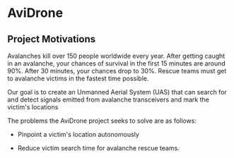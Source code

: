 # AviDrone

## Project Motivations

Avalanches kill over 150 people worldwide every year. After getting caught in an avalanche, your chances of survival in the first 15 minutes are around 90%. After 30 minutes, your chances drop to 30%. Rescue teams must get to avalanche victims in the fastest time possible.

Our goal is to create an Unmanned Aerial System (UAS) that can search for and detect signals emitted from avalanche transceivers and mark the victim's locations

The problems the AviDrone project seeks to solve are as follows:

* Pinpoint a victim's location autonomously
  
* Reduce victim search time for avalanche rescue teams.
